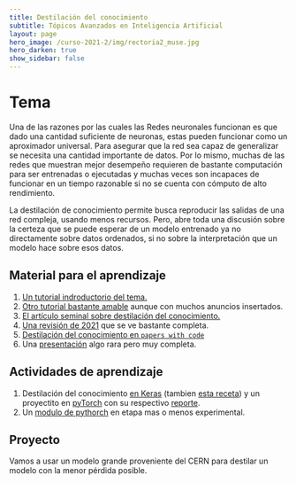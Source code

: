 ```yaml
---
title: Destilación del conocimiento 
subtitle: Tópicos Avanzados en Inteligencia Artificial 
layout: page
hero_image: /curso-2021-2/img/rectoria2_muse.jpg
hero_darken: true
show_sidebar: false
---
```


# Tema

Una de las razones por las cuales las Redes neuronales funcionan es que dado una cantidad suficiente de neuronas, estas pueden funcionar como un aproximador universal. Para asegurar que la red sea capaz de generalizar se necesita una cantidad importante de datos. Por lo mismo, muchas de las redes que muestran mejor desempeño requieren de bastante computación para ser entrenadas o ejecutadas y muchas veces son incapaces de funcionar en un tiempo razonable si no se cuenta con cómputo de alto rendimiento.

La destilación de conocimiento permite busca reproducir las salidas de una red compleja, usando menos recursos. Pero, abre toda una discusión sobre la certeza que se puede esperar de un modelo entrenado ya no directamente sobre datos ordenados, si no sobre la interpretación que un modelo hace sobre esos datos.

## Material para el aprendizaje

1. [Un tutorial indroductorio del tema.](https://neptune.ai/blog/knowledge-distillation)
2. [Otro tutorial bastante amable](https://www.v7labs.com/blog/knowledge-distillation-guide) aunque con muchos anuncios insertados.
3. [El artículo seminal sobre destilación del conocimiento.](https://arxiv.org/pdf/1503.02531v1.pdf) 
4. [Una revisión de 2021](https://arxiv.org/pdf/2006.05525.pdf) que se ve bastante completa.
5. [Destilación del conocimiento en `papers with code`](https://paperswithcode.com/task/knowledge-distillation)
6. Una [presentación](http://xcfeng.net/res/presentation/Knowledge%20Distillation.pdf) algo rara pero muy completa.

## Actividades de aprendizaje

1. Destilación del conocimiento [en Keras](https://keras.io/examples/vision/knowledge_distillation/) (tambien [esta receta](https://keras.io/examples/keras_recipes/better_knowledge_distillation/)) y un proyectito en [pyTorch](https://github.com/haitongli/knowledge-distillation-pytorch) con su respectivo [reporte](https://cs230.stanford.edu/files_winter_2018/projects/6940224.pdf). 
2. Un [modulo de pythorch](https://github.com/yoshitomo-matsubara/torchdistill) en etapa mas o menos experimental.

## Proyecto

Vamos a usar un modelo grande proveniente del CERN para destilar un modelo con la menor pérdida posible.

